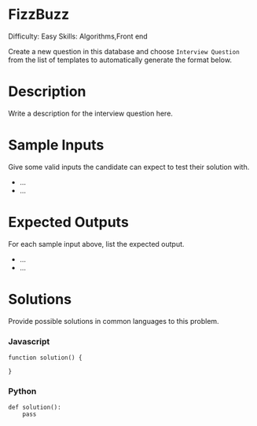 # FizzBuzz

Difficulty: Easy
Skills: Algorithms,Front end

Create a new question in this database and choose `Interview Question` from the list of templates to automatically generate the format below.

# Description

Write a description for the interview question here.

# Sample Inputs

Give some valid inputs the candidate can expect to test their solution with.

- ...
- ...

# Expected Outputs

For each sample input above, list the expected output. 

- ...
- ...

# Solutions

Provide possible solutions in common languages to this problem.

### Javascript

    function solution() {
    	
    }

### Python

    def solution():
    	pass